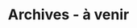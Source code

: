 ---
title : "Archives - à venir"
page_header_bg : "images/background/homepage-one-banner.png"
draft : false
layout : "gallery"
gallery_items:
- name: "Marcello Vitali-Rosati, Mathilde Verstraete --  A decade of the Greek Anthology project — achievements, successes, challenges" 
  video: "https://api.nakala.fr/data/10.34847/nkl.b9aei0e6/be24f8b7e3b9b9c9b550ce7289f4e07590e4eaa8"
  categories: ["videos"]
#slug: archives
---